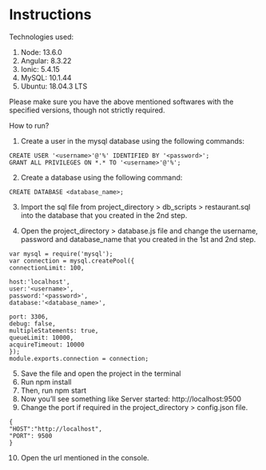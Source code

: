 # Instructions

Technologies used:
 1. Node: 13.6.0
 2. Angular: 8.3.22
 3. Ionic: 5.4.15
 4. MySQL: 10.1.44
 5. Ubuntu: 18.04.3 LTS

Please make sure you have the above mentioned softwares with the specified versions, though not strictly required.

How to run?
1. Create a user in the mysql database using the following commands:
```
CREATE USER '<username>'@'%' IDENTIFIED BY '<password>';
GRANT ALL PRIVILEGES ON *.* TO '<username>'@'%';
```
2. Create a database using the following command:
```
CREATE DATABASE <database_name>;
```
3. Import the sql file from project_directory > db_scripts > restaurant.sql into the database that you created in the 2nd step.

4. Open the project_directory > database.js file and change the username, password and database_name that you created in the 1st and 2nd step.
```
var mysql = require('mysql');
var connection = mysql.createPool({
connectionLimit: 100,

host:'localhost',
user:'<username>',
password:'<password>',
database:'<database_name>',

port: 3306,
debug: false,
multipleStatements: true,
queueLimit: 10000,
acquireTimeout: 10000
});
module.exports.connection = connection;
```
5. Save the file and open the project in the terminal
6. Run npm install
7. Then, run npm start
8. Now you’ll see something like Server started: http://localhost:9500
9. Change the port if required in the project_directory > config.json file.

```
{
"HOST":"http://localhost",
"PORT": 9500
}
```    
10. Open the url mentioned in the console.

